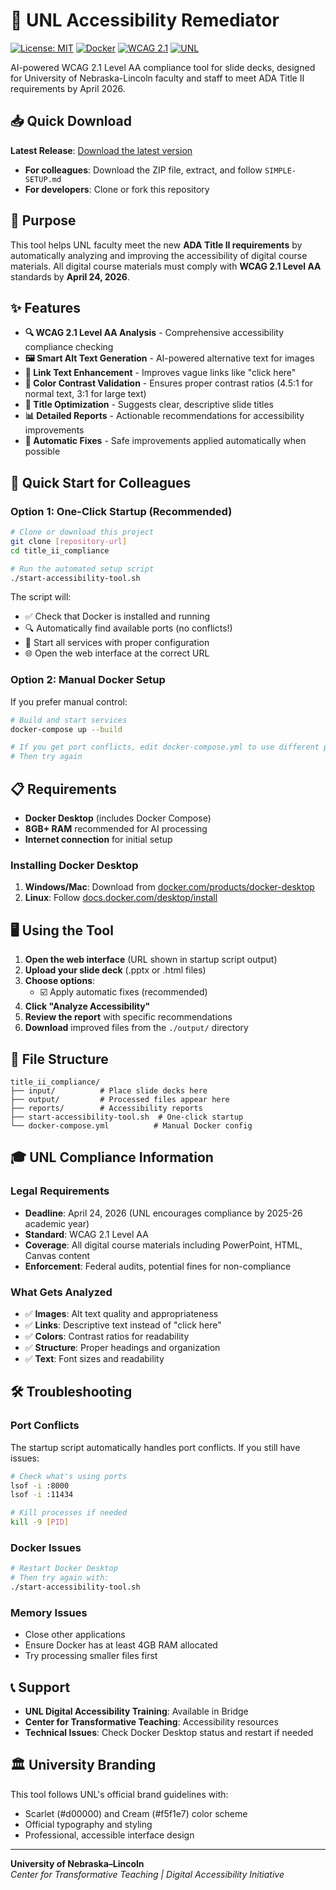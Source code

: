 # 🎯 UNL Accessibility Remediator

[![License: MIT](https://img.shields.io/badge/License-MIT-yellow.svg)](https://opensource.org/licenses/MIT)
[![Docker](https://img.shields.io/badge/Docker-Ready-blue.svg)](https://www.docker.com/)
[![WCAG 2.1](https://img.shields.io/badge/WCAG-2.1%20AA-green.svg)](https://www.w3.org/WAI/WCAG21/quickref/)
[![UNL](https://img.shields.io/badge/UNL-Accessibility-red.svg)](https://www.unl.edu)

AI-powered WCAG 2.1 Level AA compliance tool for slide decks, designed for University of Nebraska-Lincoln faculty and staff to meet ADA Title II requirements by April 2026.

## 📥 Quick Download

**Latest Release**: [Download the latest version](https://github.com/YOUR_USERNAME/unl-accessibility-remediator/releases/latest)

- **For colleagues**: Download the ZIP file, extract, and follow `SIMPLE-SETUP.md`
- **For developers**: Clone or fork this repository

## 🎯 Purpose

This tool helps UNL faculty meet the new **ADA Title II requirements** by automatically analyzing and improving the accessibility of digital course materials. All digital course materials must comply with **WCAG 2.1 Level AA** standards by **April 24, 2026**.

## ✨ Features

- **🔍 WCAG 2.1 Level AA Analysis** - Comprehensive accessibility compliance checking
- **🖼️ Smart Alt Text Generation** - AI-powered alternative text for images
- **🔗 Link Text Enhancement** - Improves vague links like "click here"
- **🎨 Color Contrast Validation** - Ensures proper contrast ratios (4.5:1 for normal text, 3:1 for large text)
- **📝 Title Optimization** - Suggests clear, descriptive slide titles
- **📊 Detailed Reports** - Actionable recommendations for accessibility improvements
- **🔧 Automatic Fixes** - Safe improvements applied automatically when possible

## 🚀 Quick Start for Colleagues

### Option 1: One-Click Startup (Recommended)

```bash
# Clone or download this project
git clone [repository-url]
cd title_ii_compliance

# Run the automated setup script
./start-accessibility-tool.sh
```

The script will:
- ✅ Check that Docker is installed and running
- 🔍 Automatically find available ports (no conflicts!)
- 🚀 Start all services with proper configuration
- 🌐 Open the web interface at the correct URL

### Option 2: Manual Docker Setup

If you prefer manual control:

```bash
# Build and start services
docker-compose up --build

# If you get port conflicts, edit docker-compose.yml to use different ports
# Then try again
```

## 📋 Requirements

- **Docker Desktop** (includes Docker Compose)
- **8GB+ RAM** recommended for AI processing
- **Internet connection** for initial setup

### Installing Docker Desktop

1. **Windows/Mac**: Download from [docker.com/products/docker-desktop](https://www.docker.com/products/docker-desktop)
2. **Linux**: Follow [docs.docker.com/desktop/install](https://docs.docker.com/desktop/install/)

## 🖥️ Using the Tool

1. **Open the web interface** (URL shown in startup script output)
2. **Upload your slide deck** (.pptx or .html files)
3. **Choose options**:
   - ☑️ Apply automatic fixes (recommended)
4. **Click "Analyze Accessibility"**
5. **Review the report** with specific recommendations
6. **Download** improved files from the `./output/` directory

## 📁 File Structure

```
title_ii_compliance/
├── input/          # Place slide decks here
├── output/         # Processed files appear here
├── reports/        # Accessibility reports
├── start-accessibility-tool.sh  # One-click startup
└── docker-compose.yml          # Manual Docker config
```

## 🎓 UNL Compliance Information

### Legal Requirements

- **Deadline**: April 24, 2026 (UNL encourages compliance by 2025-26 academic year)
- **Standard**: WCAG 2.1 Level AA
- **Coverage**: All digital course materials including PowerPoint, HTML, Canvas content
- **Enforcement**: Federal audits, potential fines for non-compliance

### What Gets Analyzed

- ✅ **Images**: Alt text quality and appropriateness
- ✅ **Links**: Descriptive text instead of "click here"
- ✅ **Colors**: Contrast ratios for readability
- ✅ **Structure**: Proper headings and organization
- ✅ **Text**: Font sizes and readability

## 🛠️ Troubleshooting

### Port Conflicts
The startup script automatically handles port conflicts. If you still have issues:
```bash
# Check what's using ports
lsof -i :8000
lsof -i :11434

# Kill processes if needed
kill -9 [PID]
```

### Docker Issues
```bash
# Restart Docker Desktop
# Then try again with:
./start-accessibility-tool.sh
```

### Memory Issues
- Close other applications
- Ensure Docker has at least 4GB RAM allocated
- Try processing smaller files first

## 📞 Support

- **UNL Digital Accessibility Training**: Available in Bridge
- **Center for Transformative Teaching**: Accessibility resources
- **Technical Issues**: Check Docker Desktop status and restart if needed

## 🏛️ University Branding

This tool follows UNL's official brand guidelines with:
- Scarlet (#d00000) and Cream (#f5f1e7) color scheme
- Official typography and styling
- Professional, accessible interface design

---

**University of Nebraska–Lincoln**  
*Center for Transformative Teaching | Digital Accessibility Initiative*